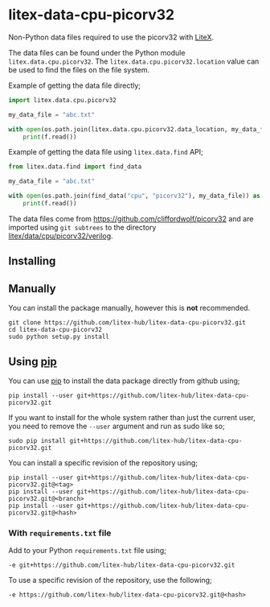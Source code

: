 # litex-data-cpu-picorv32

Non-Python data files required to use the picorv32 with
[LiteX](https://github.com/enjoy-digital/litex.git).

The data files can be found under the Python module `litex.data.cpu.picorv32`. The
`litex.data.cpu.picorv32.location` value can be used to find the files on the file system.

Example of getting the data file directly;
```python
import litex.data.cpu.picorv32

my_data_file = "abc.txt"

with open(os.path.join(litex.data.cpu.picorv32.data_location, my_data_file)) as f:
    print(f.read())
```

Example of getting the data file using `litex.data.find` API;
```python
from litex.data.find import find_data

my_data_file = "abc.txt"

with open(os.path.join(find_data("cpu", "picorv32"), my_data_file)) as f:
    print(f.read())
```


The data files come from https://github.com/cliffordwolf/picorv32
and are imported using `git subtrees` to the directory
[litex/data/cpu/picorv32/verilog](litex/data/cpu/picorv32/verilog).



## Installing

## Manually

You can install the package manually, however this is **not** recommended.

```
git clone https://github.com/litex-hub/litex-data-cpu-picorv32.git
cd litex-data-cpu-picorv32
sudo python setup.py install
```

## Using [pip](https://pip.pypa.io/)

You can use [pip](https://pip.pypa.io/) to install the data package directly
from github using;

```
pip install --user git+https://github.com/litex-hub/litex-data-cpu-picorv32.git
```

If you want to install for the whole system rather than just the current user,
you need to remove the `--user` argument and run as sudo like so;

```
sudo pip install git+https://github.com/litex-hub/litex-data-cpu-picorv32.git
```

You can install a specific revision of the repository using;
```
pip install --user git+https://github.com/litex-hub/litex-data-cpu-picorv32.git@<tag>
pip install --user git+https://github.com/litex-hub/litex-data-cpu-picorv32.git@<branch>
pip install --user git+https://github.com/litex-hub/litex-data-cpu-picorv32.git@<hash>
```

### With `requirements.txt` file

Add to your Python `requirements.txt` file using;
```
-e git+https://github.com/litex-hub/litex-data-cpu-picorv32.git
```

To use a specific revision of the repository, use the following;
```
-e https://github.com/litex-hub/litex-data-cpu-picorv32.git@<hash>
```
